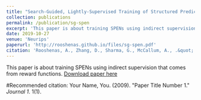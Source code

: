 ```yaml
---
title: "Search-Guided, Lightly-Supervised Training of Structured Prediction Energy Networks"
collection: publications
permalink: /publication/sg-spen
excerpt: 'This paper is about training SPENs using indirect supervision that comes from reward functions.'
date: 2019-10-27
venue: 'Neurips'
paperurl: 'http://rooshenas.github.io/files/sg-spen.pdf'
citation: 'Rooshenas, A., Zhang, D., Sharma, G., McCallum, A., .&quot; <i>Neurips 2019 1</i>'
---
```

This paper is about training SPENs using indirect supervision that comes from reward functions.
[Download paper here](http://academicpages.github.io/files/paper1.pdf)

#Recommended citation: Your Name, You. (2009). "Paper Title Number 1." <i>Journal 1</i>. 1(1).
